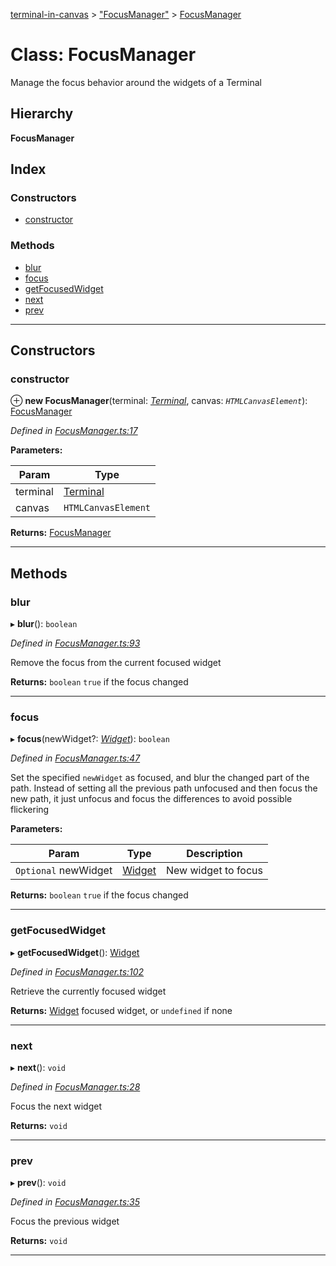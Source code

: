 [terminal-in-canvas](../README.md) > ["FocusManager"](../modules/_focusmanager_.md) > [FocusManager](../classes/_focusmanager_.focusmanager.md)

# Class: FocusManager

Manage the focus behavior around the widgets of a Terminal

## Hierarchy

**FocusManager**

## Index

### Constructors

* [constructor](_focusmanager_.focusmanager.md#constructor)

### Methods

* [blur](_focusmanager_.focusmanager.md#blur)
* [focus](_focusmanager_.focusmanager.md#focus)
* [getFocusedWidget](_focusmanager_.focusmanager.md#getfocusedwidget)
* [next](_focusmanager_.focusmanager.md#next)
* [prev](_focusmanager_.focusmanager.md#prev)

---

## Constructors

<a id="constructor"></a>

###  constructor

⊕ **new FocusManager**(terminal: *[Terminal](_terminal_.terminal.md)*, canvas: *`HTMLCanvasElement`*): [FocusManager](_focusmanager_.focusmanager.md)

*Defined in [FocusManager.ts:17](https://github.com/danikaze/terminal-in-canvas/blob/a5ea4f7/src/FocusManager.ts#L17)*

**Parameters:**

| Param | Type |
| ------ | ------ |
| terminal | [Terminal](_terminal_.terminal.md) |
| canvas | `HTMLCanvasElement` |

**Returns:** [FocusManager](_focusmanager_.focusmanager.md)

___

## Methods

<a id="blur"></a>

###  blur

▸ **blur**(): `boolean`

*Defined in [FocusManager.ts:93](https://github.com/danikaze/terminal-in-canvas/blob/a5ea4f7/src/FocusManager.ts#L93)*

Remove the focus from the current focused widget

**Returns:** `boolean`
`true` if the focus changed

___
<a id="focus"></a>

###  focus

▸ **focus**(newWidget?: *[Widget](_widget_.widget.md)*): `boolean`

*Defined in [FocusManager.ts:47](https://github.com/danikaze/terminal-in-canvas/blob/a5ea4f7/src/FocusManager.ts#L47)*

Set the specified `newWidget` as focused, and blur the changed part of the path. Instead of setting all the previous path unfocused and then focus the new path, it just unfocus and focus the differences to avoid possible flickering

**Parameters:**

| Param | Type | Description |
| ------ | ------ | ------ |
| `Optional` newWidget | [Widget](_widget_.widget.md) |  New widget to focus |

**Returns:** `boolean`
`true` if the focus changed

___
<a id="getfocusedwidget"></a>

###  getFocusedWidget

▸ **getFocusedWidget**(): [Widget](_widget_.widget.md)

*Defined in [FocusManager.ts:102](https://github.com/danikaze/terminal-in-canvas/blob/a5ea4f7/src/FocusManager.ts#L102)*

Retrieve the currently focused widget

**Returns:** [Widget](_widget_.widget.md)
focused widget, or `undefined` if none

___
<a id="next"></a>

###  next

▸ **next**(): `void`

*Defined in [FocusManager.ts:28](https://github.com/danikaze/terminal-in-canvas/blob/a5ea4f7/src/FocusManager.ts#L28)*

Focus the next widget

**Returns:** `void`

___
<a id="prev"></a>

###  prev

▸ **prev**(): `void`

*Defined in [FocusManager.ts:35](https://github.com/danikaze/terminal-in-canvas/blob/a5ea4f7/src/FocusManager.ts#L35)*

Focus the previous widget

**Returns:** `void`

___

